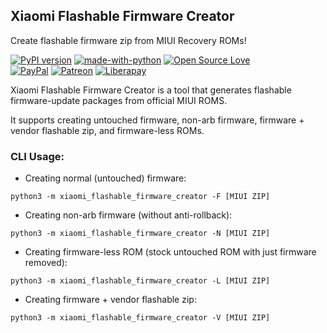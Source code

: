 ## Xiaomi Flashable Firmware Creator
Create flashable firmware zip from MIUI Recovery ROMs!

[![PyPI version](https://badge.fury.io/py/xiaomi-flashable-firmware-creator.svg)](https://pypi.org/project/xiaomi-flashable-firmware-creator/)
[![made-with-python](https://img.shields.io/badge/Made%20with-Python%203-3776AB?style=flat&labelColor=3776AB&logo=python&logoColor=white&link=https://www.python.org/)](https://www.python.org/)
[![Open Source Love](https://badges.frapsoft.com/os/v3/open-source.svg?v=103)](#) <br />
[![PayPal](https://img.shields.io/badge/PayPal-Donate-00457C?style=flat&labelColor=00457C&logo=PayPal&logoColor=white&link=https://www.paypal.me/yshalsager)](https://www.paypal.me/yshalsager)
[![Patreon](https://img.shields.io/badge/Patreon-Support-F96854?style=flat&labelColor=F96854&logo=Patreon&logoColor=white&link=https://www.paypal.me/yshalsager)](https://www.paypal.me/yshalsager)
[![Liberapay](https://img.shields.io/badge/Liberapay-Support-F6C915?style=flat&labelColor=F6C915&logo=Liberapay&logoColor=white&link=https://liberapay.com/yshalsager)](https://liberapay.com/yshalsager)


Xiaomi Flashable Firmware Creator is a tool that generates flashable firmware-update packages from official MIUI ROMS.

It supports creating untouched firmware, non-arb firmware, firmware + vendor flashable zip, and firmware-less ROMs.

### CLI Usage:

- Creating normal (untouched) firmware:
```
python3 -m xiaomi_flashable_firmware_creator -F [MIUI ZIP]
```
- Creating non-arb firmware (without anti-rollback):
```
python3 -m xiaomi_flashable_firmware_creator -N [MIUI ZIP]
```
- Creating firmware-less ROM (stock untouched ROM with just firmware removed):
```
python3 -m xiaomi_flashable_firmware_creator -L [MIUI ZIP]
```
- Creating firmware + vendor flashable zip:
```
python3 -m xiaomi_flashable_firmware_creator -V [MIUI ZIP]
```
